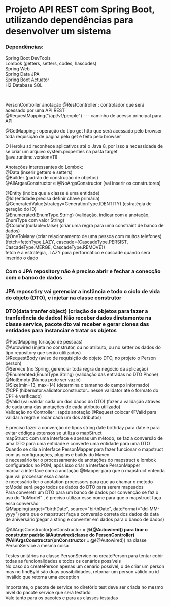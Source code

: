 # Projeto API REST com Spring Boot, utilizando dependências para desenvolver um sistema


### Dependências:
 Spring Boot DevTools<br/>
 Lombok (getters, setters, codes, hascodes)<br/>
 Spring Web<br/>
 Spring Data JPA<br/>
 Spring Boot Actuator<br/>
 H2 Database SQL <br/>

<br />
<p>PersonController anotação @RestController : controlador que será acessado por uma API REST<br/>
                           @RequestMapping("/api/v1/people") --- caminho de acesso principal para API</p>

@GetMapping : operação do tipo get http que será acessado pelo browser<br/>
              toda requisição de pagina pelo get é feito pelo browser<br/>

O Heroku só reconhece aplicativos até o Java 8, por isso a necessidade de se criar um 
arquivo system.properties na pasta target (java.runtime.version=11)<br/>

Anotações interessantes do Lombok:<br/>
@Data (inserir getters e setters)<br/>
@Builder (padrão de construção de objetos)<br/>
@AllArgasConstructor e @NoArgsConstructor (vai inserir os construtores)<br/>

@Entity (indica que a classe é uma entidade)<br/>
@Id (entidade precisa definir chave primária)<br/>
@GeneratedValue(strategy=GenerationType.IDENTITY) (estratégia de geração do ID)<br/>
@Enumerated(EnumType.String) (validação, indicar com a anotação, EnumType com valor String)<br/>
@Column(nullable=false) (criar uma regra para uma constraint de banco de dados)<br/>
@OneToMany (criar relacionamento de uma pessoa com muitos telefones)<br/>
(fetch=fetchType.LAZY, cascade={CascadeType.PERSIST, CascadeType.MERGE, CascadeType.REMOVE})<br/>
fetch é a estratégia, .LAZY para performático e cascade quando será inserido o dado<br/>

### Com o JPA repository não é preciso abrir e fechar a conecção com o banco de dados<br/>
### JPA reposotiry vai gerenciar a instância e todo o ciclo de vida do objeto (DTO), e injetar na classe construtor<br/>
### DTO(data tranfer object) (criação de objetos para fazer a tranferência de dados) Não receber dados diretamente na classe service, pacote dto vai receber e gerar clones das entidades para instanciar e tratar os objetos<br/>

 @PostMapping (criação de pessoas)<br/>
 @Autowired (injeta no construtor, ou no atributo, ou no setter os dados do tipo repository que serão utilizados)<br/>
 @RequestBody (aviso de requisição do objeto DTO, no projeto o Person person)<br/>
 @Service (no Spring, gerenciar toda regra de negócio da aplicação)<br/>
 @Enumerated(EnumType.String) (validação das entradas no DTO Phone)<br/>
 @NotEmpty (Nunca pode ser vazio)<br/>
 @Size(min=13, max=14)  (determina o tamanho do campo informado)<br/>
 @CPF (hibernator.validator.constructor...nesse validator até o formato do CPF é verificado)<br/>
 @Valid (vai validar cada um dos dados do DTO) (fazer a validação através de cada uma das anotações de cada atributo utilizado)<br/>
 Validação no Controller : (após anotação @Request colocar @Valid para validar a regra e rodar cada um dos atributos)<br/>

 É preciso fazer a converção de tipos string date birthday para date e para evitar códigos extensos se utiliza o mapStruct<br/>
 mapStruct: com uma interface e apenas um método, se faz a conversão de uma DTO para uma entidade e converte uma entidade para uma DTO<br/>
 Quando se cria a interface PersonMapper para fazer funcionar o mapstruct com as configurações, plugins e builds do Maven<br/>
 é necessário ter o processamento de anotações do mapstruct e lombok configurados no POM, após isso criar a interface PersonMapper<br/>
 marcar a interface com a anotação @Mapper para que o mapstruct entenda que vai processar essa classe<br/>
 é necessário ter o anotation processors para que ao chamar o metodo toModel será pego todos os dados do DTO para serem mapeados<br/>
 Para converetr um DTO para um banco de dados por convenção se faz o uso do "toModel" , é preciso utilizar esse nome para que o mapstruct faça essa conversão<br/>
 @Mapping(target="birthDate", source="birthDate", dateFormat="dd-MM-yyyy") para que o mapstruct faça a conversão correta dos dados da data de aniversário(pegar a string e converter em dados para o banco de dados)<br/>

 @AllArgsConstructor(onConstructor = @__(@Autowired)) para tirar o construtor padrão  @Autowired(classe do PersonController)<br/>
 @AllArgsConstructor(onConstructor = @__(@Autowired)) na classe PersonService a mesma coisa<br/>

 Testes unitários na classe PersonService no createPerson para tentar cobir todas as funcionalidades e todos os cenários possíveis<br/>
 No caso do createPerson apenas um cenário possível, o de criar um person<br/>
 mas no findById são duas possibilidades, retornar um person válido ou id inválido que retorna uma exception<br/>

 Importante, o pacote de service no diretório test deve ser criada no mesmo nível do pacote service que será testado<br/>
 Vale tanto para os pacotes e para as classes testadas<br/>
